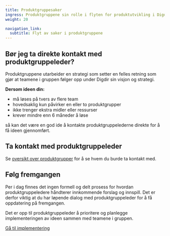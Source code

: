 ```yaml
---
title: Produktgruppesaker
ingress: Produktgruppene sin rolle i flyten for produktutvikling i Digdir.
weight: 20

navigation_link:
  subtitle: Flyt av saker i produktgruppene
---
```


## Bør jeg ta direkte kontakt med produktgruppeleder?
Produktgruppene utarbeider en strategi som setter en felles retning som gjør at teamene i gruppen følger opp under Digdir sin visjon og strategi.  

**Dersom ideen din:**
- må løses på tvers av flere team
- hovedsaklig kun påvirker en eller to produktgrupper
- ikke trenger ekstra midler eller ressurser
- krever mindre enn 6 måneder å løse  

så kan det være en god ide å kontakte produktgruppelederne direkte for å få ideen gjennomført.


[//]: # (Card seksjonen skal ligge her)
[//]: # (Innhold til Porteføljesaker card: "Når du trenger forankring hos ledelsen og ideen tar 6+ måneder å gjennomføre")
[//]: # (Innhold til Teamsaker card: "Når ideen din kan løses av ett team uten at det trengs ekstra midler og ressurser")
[//]: # (Innhold til Støtteordninger card: "Medfinansiering og Stimulab er gode alternativer for finansiering" - link til https://www.digdir.no/finansiering/finansiering/702)


## Ta kontakt med produktgruppeleder

Se [oversikt over produktgrupper](/produktgrupper/) for å se hvem du burde ta kontakt med.


## Følg fremgangen

Per i dag finnes det ingen formell og delt prosess for hvordan produktgruppeledere håndterer innkommende forslag og innspill. Det er derfor viktig at du har løpende dialog med produktgruppeleder for å få oppdatering på fremgangen.  

Det er opp til produktgruppeleder å prioritere og planlegge implementeringen av ideen sammen med teamene i gruppen.  
  
[Gå til implementering](https://baksia.digdir.no/produktutviklingsmodell/flyt#implementering)